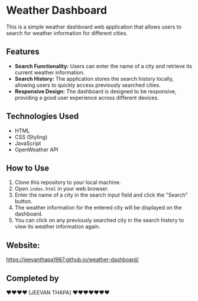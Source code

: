 # Weather Dashboard

This is a simple weather dashboard web application that allows users to search for weather information for different cities.

## Features

- **Search Functionality:** Users can enter the name of a city and retrieve its current weather information.
- **Search History:** The application stores the search history locally, allowing users to quickly access previously searched cities.
- **Responsive Design:** The dashboard is designed to be responsive, providing a good user experience across different devices.

## Technologies Used

- HTML
- CSS (Styling)
- JavaScript
- OpenWeather API

## How to Use

1. Clone this repository to your local machine.
2. Open `index.html` in your web browser.
3. Enter the name of a city in the search input field and click the "Search" button.
4. The weather information for the entered city will be displayed on the dashboard.
5. You can click on any previously searched city in the search history to view its weather information again.

## Website:
https://jeevanthapa1987.github.io/weather-dashboard/




## Completed by
❤️❤️❤️❤️ [JEEVAN THAPA] ❤️❤️❤️❤️❤️❤️❤️



